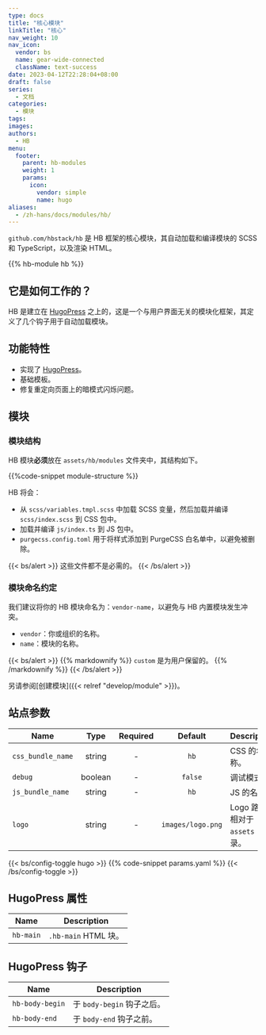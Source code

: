 ```yaml
---
type: docs
title: "核心模块"
linkTitle: "核心"
nav_weight: 10
nav_icon:
  vendor: bs
  name: gear-wide-connected
  className: text-success
date: 2023-04-12T22:28:04+08:00
draft: false
series:
  - 文档
categories:
  - 模块
tags:
images:
authors:
  - HB
menu:
  footer:
    parent: hb-modules
    weight: 1
    params:
      icon:
        vendor: simple
        name: hugo
aliases:
  - /zh-hans/docs/modules/hb/
---
```


`github.com/hbstack/hb` 是 HB 框架的核心模块，其自动加载和编译模块的 SCSS 和 TypeScript，以及渲染 HTML。

<!--more-->

{{% hb-module hb %}}

## 它是如何工作的？

HB 是建立在 [HugoPress](https://hugomods.com/en/docs/hugopress/) 之上的，这是一个与用户界面无关的模块化框架，其定义了几个钩子用于自动加载模块。

## 功能特性

- 实现了 [HugoPress](https://hugomods.com/en/docs/hugopress/)。
- 基础模板。
- 修复重定向页面上的暗模式闪烁问题。

## 模块

### 模块结构

HB 模块**必须**放在 `assets/hb/modules` 文件夹中，其结构如下。

{{%code-snippet module-structure %}}

HB 将会：

- 从 `scss/variables.tmpl.scss` 中加载 SCSS 变量，然后加载并编译 `scss/index.scss` 到 CSS 包中。
- 加载并编译 `js/index.ts` 到 JS 包中。
- `purgecss.config.toml` 用于将样式添加到 PurgeCSS 白名单中，以避免被删除。

{{< bs/alert >}}
这些文件都不是必需的。
{{< /bs/alert >}}

### 模块命名约定

我们建议将你的 HB 模块命名为：`vendor-name`，以避免与 HB 内置模块发生冲突。

- `vendor`：你或组织的名称。
- `name`：模块的名称。

{{< bs/alert >}}
{{% markdownify %}}
`custom` 是为用户保留的。
{{% /markdownify %}}
{{< /bs/alert >}}

另请参阅[创建模块]({{< relref "develop/module" >}})。

## 站点参数

| Name              |  Type   | Required |      Default      | Description                       |
| ----------------- | :-----: | :------: | :---------------: | --------------------------------- |
| `css_bundle_name` | string  |    -     |       `hb`        | CSS 的名称。                      |
| `debug`           | boolean |    -     |      `false`      | 调试模式。                        |
| `js_bundle_name`  | string  |    -     |       `hb`        | JS 的名称。                       |
| `logo`            | string  |    -     | `images/logo.png` | Logo 路径，相对于 `assets` 目录。 |

{{< bs/config-toggle hugo >}}
{{% code-snippet params.yaml %}}
{{< /bs/config-toggle >}}

## HugoPress 属性

| Name      | Description          |
| --------- | -------------------- |
| `hb-main` | `.hb-main` HTML 块。 |

## HugoPress 钩子

| Name            | Description                |
| --------------- | -------------------------- |
| `hb-body-begin` | 于 `body-begin` 钩子之后。 |
| `hb-body-end`   | 于 `body-end` 钩子之前。   |
